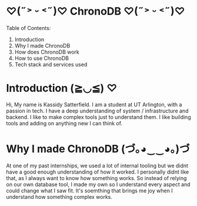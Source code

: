 # ♡(˶˃ ᵕ ˂˶)♡ ChronoDB ♡(˶˃ ᵕ ˂˶)♡

Table of Contents:
1. Introduction
2. Why I made ChronoDB
3. How does ChronoDB work
4. How to use ChronoDB
5. Tech stack and services used


# Introduction (≧◡≦) ♡

Hi, My name is Kassidy Satterfield. I am a student at UT Arlington, with a passion in tech. I have a deep understanding of system / infrastructure and backend. I like to make complex tools just to understand them. I like building tools and adding on anything new I can think of.

# Why I made ChronoDB (づ｡◕‿‿◕｡)づ

At one of my past internships, we used a lot of internal tooling but we didnt have a good enough understanding of how it worked. I personally didnt like that, as I always want to know how something works. So instead of relying on our own database tool, I made my own so I understand every aspect and could change what I saw fit. It's soemthing that brings me joy when I understand how something complex works. 
